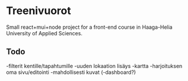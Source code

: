 # Treenivuorot

Small react+mui+node project for a front-end course in Haaga-Helia University of Applied Sciences.


## Todo

-filterit kentille/tapahtumille
-uuden lokaation lisäys
-kartta
-harjoituksen oma sivu/editointi
-mahdollisesti kuvat
(-dashboard?)